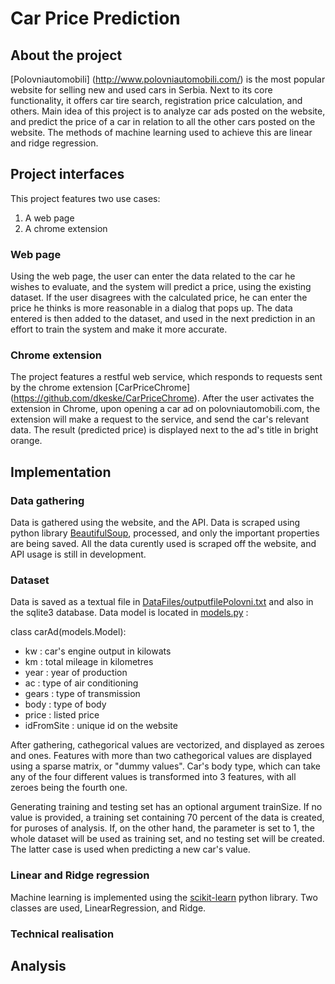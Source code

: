 # Car Price Prediction

## About the project

[Polovniautomobili] (http://www.polovniautomobili.com/) is the most popular website for selling new and used cars in Serbia. Next to its core functionality, it offers car tire search, registration price calculation, and others. Main idea of this project is to analyze car ads posted on the website, and predict the price of a car in relation to all the other cars posted on the website. The methods of machine learning used to achieve this are linear and ridge regression. 

## Project interfaces

This project features two use cases:

1. A web page
2. A chrome extension

### Web page

Using the web page, the user can enter the data related to the car he wishes to evaluate, and the system will predict a price, using the existing dataset. If the user disagrees with the calculated price, he can enter the price he thinks is more reasonable in a dialog that pops up. The data entered is then added to the dataset, and used in the next prediction in an effort to train the system and make it more accurate.

### Chrome extension

The project features a restful web service, which responds to requests sent by the chrome extension [CarPriceChrome] (https://github.com/dkeske/CarPriceChrome). After the user activates the extension in Chrome, upon opening a car ad on polovniautomobili.com, the extension will make a request to the service, and send the car's relevant data. The result (predicted price) is displayed next to the ad's title in bright orange.

## Implementation

### Data gathering

Data is gathered using the website, and the API. Data is scraped using python library [BeautifulSoup](https://pypi.python.org/pypi/beautifulsoup4), processed, and only the important properties are being saved. All the data curently used is scraped off the website, and API usage is still in development. 

### Dataset

Data is saved as a textual file in [DataFiles/outputfilePolovni.txt](https://github.com/dkeske/CarPrice/blob/master/pricePrediction/DataFiles/outputfilePOLOVNI.txt) and also in the sqlite3 database. Data model is located in [models.py](https://github.com/dkeske/CarPrice/blob/master/pricePrediction/models.py) :

class carAd(models.Model):

- kw : car's engine output in kilowats
- km : total mileage in kilometres
- year : year of production
- ac : type of air conditioning
- gears : type of transmission
- body : type of body
- price : listed price
- idFromSite : unique id on the website

After gathering, cathegorical values are vectorized, and displayed as zeroes and ones. Features with more than two cathegorical values are displayed using a sparse matrix, or "dummy values". Car's body type, which can take any of the four different values is transformed into 3 features, with all zeroes being the fourth one.

Generating training and testing set has an optional argument trainSize. If no value is provided, a training set containing 70 percent of the data is created, for puroses of analysis. If, on the other hand, the parameter is set to 1, the whole dataset will be used as training set, and no testing set will be created. The latter case is used when predicting a new car's value.

### Linear and Ridge regression
Machine learning is implemented using the [scikit-learn](http://scikit-learn.org/stable/modules/linear_model.html) python library. Two classes are used, LinearRegression, and Ridge. 

### Technical realisation

## Analysis
